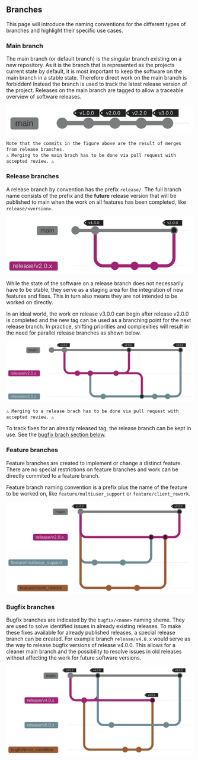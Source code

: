 ## Branches

This page will introduce the naming conventions for the different types of branches and highlight their specific use cases.

### Main branch

The main branch (or default branch) is the singular branch existing on a new repository.
As it is the branch that is represented as the projects current state by default, it is most important to keep the software on the main branch in a stable state. Therefore direct work on the main branch is forbidden! Instead the branch is used to track the latest release version of the project.
Releases on the main branch are tagged to allow a traceable overview of software releases.

![image](images/main.svg)

    Note that the commits in the figure above are the result of merges from release branches.
    ⚠️ Merging to the main brach has to be done via pull request with accepted review. ⚠️

### Release branches

A release branch by convention has the prefix `release/`. The full branch name consists of the prefix and the **future** release version that will be published to main when the work on all features has been completed, like `release/<version>`.

![image](images/release.svg)

While the state of the software on a release branch does not necessarily have to be stable, they serve as a staging area for the integration of new features and fixes. This in turn also means they are not intended to be worked on directly.

In an ideal world, the work on release v3.0.0 can begin after release v2.0.0 is completed and the new tag can be used as a branching point for the next release branch. In practice, shifting priorities and complexities will result in the need for parallel release branches as shown below.

![image](images/release_adv.svg)

    ⚠️ Merging to a release brach has to be done via pull request with accepted review. ⚠️

To track fixes for an already released tag, the release branch can be kept in use. See the [bugfix brach section below](#bugfix-branches).

### Feature branches

Feature branches are created to implement or change a distinct feature. There are no special restrictions on feature branches and work can be directly commited to a feature branch.

Feature branch naming convention is a prefix plus the name of the feature to be worked on, like `feature/multiuser_support` or `feature/client_rework`.

![image](images/feature.svg)

### Bugfix branches

Bugfix branches are indicated by the `bugfix/<name>` naming sheme. They are used to solve identified issues in already existing releases.
To make these fixes available for already published releases, a special release branch can be created. For example branch `release/v4.0.x` would serve as the way to release bugfix versions of release v4.0.0.
This allows for a cleaner main branch and the possibility to resolve issues in old releases without affecting the work for future software versions.

![image](images/bugfix.svg)